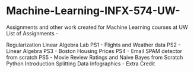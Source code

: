 # Machine-Learning-INFX-574-UW-
Assignments and other work created for Machine Learning courses at UW
List of Assignments - 

Regularization
Linear Algebra Lab
PS1 - Flights and Weather data
PS2 - Linear Algebra
PS3 - Boston Housing Prices
PS4 - Email SPAM detector from scratch
PS5 - Movie Review Ratings and Naive Bayes from Scratch
Python Introduction
Splitting Data
Infographics - Extra Credit
